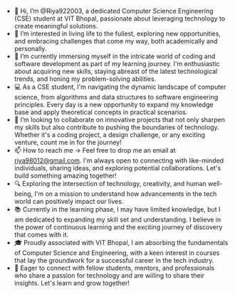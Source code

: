 
- 👋 Hi, I’m @Riya922003, a dedicated Computer Science Engineering (CSE) student at VIT Bhopal, passionate about leveraging technology to create meaningful solutions.
- 👀 I’m interested in living life to the fullest, exploring new opportunities, and embracing challenges that come my way, both academically and personally.
- 🌱 I’m currently immersing myself in the intricate world of coding and software development as part of my learning journey. I'm enthusiastic about acquiring new skills, staying abreast of the latest technological trends, and honing my problem-solving abilities.
- 💻 As a CSE student, I'm navigating the dynamic landscape of computer science, from algorithms and data structures to software engineering principles. Every day is a new opportunity to expand my knowledge base and apply theoretical concepts in practical scenarios.
- 💞️ I’m looking to collaborate on innovative projects that not only sharpen my skills but also contribute to pushing the boundaries of technology. Whether it's a coding project, a design challenge, or any exciting venture, count me in for the journey!
- 📫 How to reach me -> Feel free to drop me an email at riya98012@gmail.com. I'm always open to connecting with like-minded individuals, sharing ideas, and exploring potential collaborations. Let's build something amazing together!
- 🔍 Exploring the intersection of technology, creativity, and human well-being, I'm on a mission to understand how advancements in the tech world can positively impact our lives.
- 📚 Currently in the learning phase, I may have limited knowledge, but I am dedicated to expanding my skill set and understanding. I believe in the power of continuous learning and the exciting journey of discovery that comes with it.
- 🎓 Proudly associated with VIT Bhopal, I am absorbing the fundamentals of Computer Science and Engineering, with a keen interest in courses that lay the groundwork for a successful career in the tech industry.
- 🚀 Eager to connect with fellow students, mentors, and professionals who share a passion for technology and are willing to share their insights. Let's learn and grow together!




<!---
Rohan-Gautam/Rohan-Gautam is a ✨ special ✨ repository because its `README.md` (this file) appears on your GitHub profile.
You can click the Preview link to take a look at your changes.
--->
